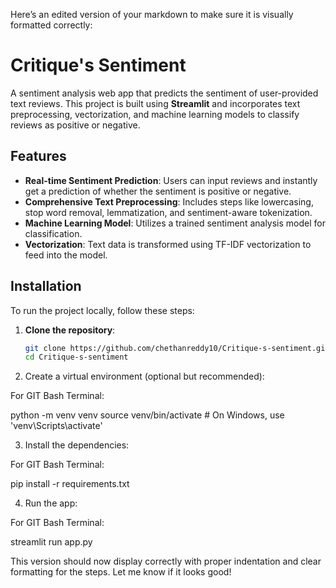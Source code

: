 Here’s an edited version of your markdown to make sure it is visually formatted correctly:

# Critique's Sentiment

A sentiment analysis web app that predicts the sentiment of user-provided text reviews. This project is built using **Streamlit** and incorporates text preprocessing, vectorization, and machine learning models to classify reviews as positive or negative.

## Features
- **Real-time Sentiment Prediction**: Users can input reviews and instantly get a prediction of whether the sentiment is positive or negative.
- **Comprehensive Text Preprocessing**: Includes steps like lowercasing, stop word removal, lemmatization, and sentiment-aware tokenization.
- **Machine Learning Model**: Utilizes a trained sentiment analysis model for classification.
- **Vectorization**: Text data is transformed using TF-IDF vectorization to feed into the model.

## Installation

To run the project locally, follow these steps:

1. **Clone the repository**:
   ```bash
   git clone https://github.com/chethanreddy10/Critique-s-sentiment.git
   cd Critique-s-sentiment

2. Create a virtual environment (optional but recommended):

For GIT Bash Terminal:

python -m venv venv
source venv/bin/activate   # On Windows, use 'venv\Scripts\activate'


3. Install the dependencies:

For GIT Bash Terminal:

pip install -r requirements.txt


4. Run the app:

For GIT Bash Terminal:

streamlit run app.py



This version should now display correctly with proper indentation and clear formatting for the steps. Let me know if it looks good!

